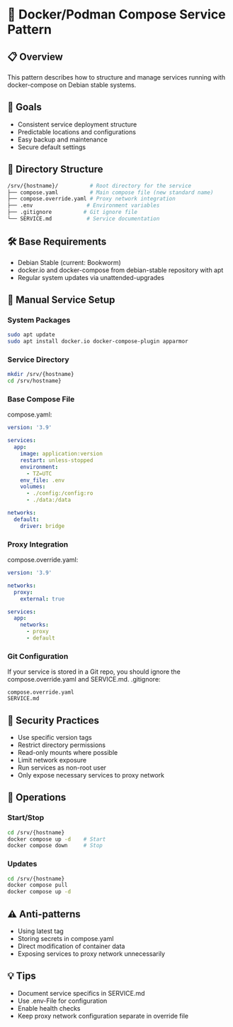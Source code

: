 # 🐋 Docker/Podman Compose Service Pattern

## 📋 Overview
This pattern describes how to structure and manage services running with docker-compose on Debian stable systems.

## 🎯 Goals
- Consistent service deployment structure
- Predictable locations and configurations
- Easy backup and maintenance
- Secure default settings

## 📂 Directory Structure
```bash
/srv/{hostname}/          # Root directory for the service
├── compose.yaml          # Main compose file (new standard name)
├── compose.override.yaml # Proxy network integration
├── .env                 # Environment variables
├── .gitignore          # Git ignore file
└── SERVICE.md           # Service documentation
```

## 🛠️ Base Requirements
- Debian Stable (current: Bookworm)
- docker.io and docker-compose from debian-stable repository with apt
- Regular system updates via unattended-upgrades

## 📝 Manual Service Setup

### System Packages
```bash
sudo apt update
sudo apt install docker.io docker-compose-plugin apparmor
```

### Service Directory
```bash
mkdir /srv/{hostname}
cd /srv/hostname}
```

### Base Compose File
compose.yaml:
```yaml
version: '3.9'

services:
  app:
    image: application:version
    restart: unless-stopped
    environment:
      - TZ=UTC
    env_file: .env
    volumes:
      - ./config:/config:ro
      - ./data:/data

networks:
  default:
    driver: bridge
```

### Proxy Integration
compose.override.yaml:
```yaml
version: '3.9'

networks:
  proxy:
    external: true

services:
  app:
    networks:
      - proxy
      - default
```

### Git Configuration
If your service is stored in a Git repo, you should ignore the compose.override.yaml and SERVICE.md.
.gitignore:
```
compose.override.yaml
SERVICE.md
```

## 🔐 Security Practices
- Use specific version tags
- Restrict directory permissions
- Read-only mounts where possible
- Limit network exposure
- Run services as non-root user
- Only expose necessary services to proxy network

## 🔄 Operations

### Start/Stop
```bash
cd /srv/{hostname}
docker compose up -d    # Start
docker compose down     # Stop
```

### Updates
```bash
cd /srv/{hostname}
docker compose pull
docker compose up -d
```

## ⚠️ Anti-patterns
- Using latest tag
- Storing secrets in compose.yaml
- Direct modification of container data
- Exposing services to proxy network unnecessarily

## 💡 Tips
- Document service specifics in SERVICE.md
- Use .env-File for configuration
- Enable health checks
- Keep proxy network configuration separate in override file
